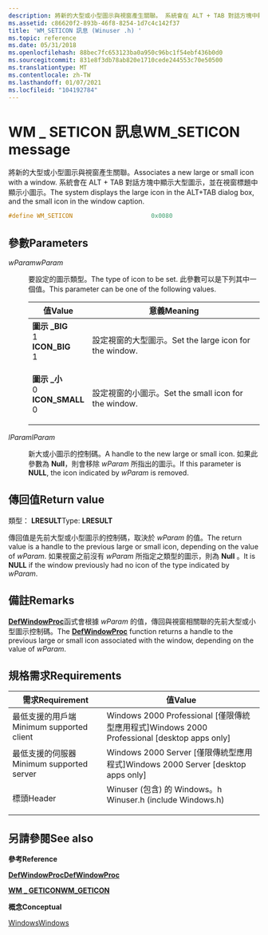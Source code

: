 ```yaml
---
description: 將新的大型或小型圖示與視窗產生關聯。 系統會在 ALT + TAB 對話方塊中顯示大型圖示，並在視窗標題中顯示小圖示。
ms.assetid: c86620f2-893b-46f8-8254-1d7c4c142f37
title: 'WM_SETICON 訊息 (Winuser .h) '
ms.topic: reference
ms.date: 05/31/2018
ms.openlocfilehash: 88bec7fc653123ba0a950c96bc1f54ebf436b0d0
ms.sourcegitcommit: 831e8f3db78ab820e1710cede244553c70e50500
ms.translationtype: MT
ms.contentlocale: zh-TW
ms.lasthandoff: 01/07/2021
ms.locfileid: "104192784"
---
```

# <a name="wm_seticon-message"></a><span data-ttu-id="33baa-104">WM \_ SETICON 訊息</span><span class="sxs-lookup"><span data-stu-id="33baa-104">WM\_SETICON message</span></span>

<span data-ttu-id="33baa-105">將新的大型或小型圖示與視窗產生關聯。</span><span class="sxs-lookup"><span data-stu-id="33baa-105">Associates a new large or small icon with a window.</span></span> <span data-ttu-id="33baa-106">系統會在 ALT + TAB 對話方塊中顯示大型圖示，並在視窗標題中顯示小圖示。</span><span class="sxs-lookup"><span data-stu-id="33baa-106">The system displays the large icon in the ALT+TAB dialog box, and the small icon in the window caption.</span></span>


```C++
#define WM_SETICON                      0x0080
```



## <a name="parameters"></a><span data-ttu-id="33baa-107">參數</span><span class="sxs-lookup"><span data-stu-id="33baa-107">Parameters</span></span>

<dl> <dt>

<span data-ttu-id="33baa-108">*wParam*</span><span class="sxs-lookup"><span data-stu-id="33baa-108">*wParam*</span></span> 
</dt> <dd>

<span data-ttu-id="33baa-109">要設定的圖示類型。</span><span class="sxs-lookup"><span data-stu-id="33baa-109">The type of icon to be set.</span></span> <span data-ttu-id="33baa-110">此參數可以是下列其中一個值。</span><span class="sxs-lookup"><span data-stu-id="33baa-110">This parameter can be one of the following values.</span></span>



| <span data-ttu-id="33baa-111">值</span><span class="sxs-lookup"><span data-stu-id="33baa-111">Value</span></span>                                                                                                                                                                                                       | <span data-ttu-id="33baa-112">意義</span><span class="sxs-lookup"><span data-stu-id="33baa-112">Meaning</span></span>                                       |
|-------------------------------------------------------------------------------------------------------------------------------------------------------------------------------------------------------------|-----------------------------------------------|
| <span id="ICON_BIG"></span><span id="icon_big"></span><dl> <span data-ttu-id="33baa-113"><dt>**圖示 \_BIG**</dt> <dt>1</dt></span><span class="sxs-lookup"><span data-stu-id="33baa-113"><dt>**ICON\_BIG**</dt> <dt>1</dt></span></span> </dl>       | <span data-ttu-id="33baa-114">設定視窗的大型圖示。</span><span class="sxs-lookup"><span data-stu-id="33baa-114">Set the large icon for the window.</span></span><br/> |
| <span id="ICON_SMALL"></span><span id="icon_small"></span><dl> <span data-ttu-id="33baa-115"><dt>**圖示 \_小**</dt> <dt>0</dt></span><span class="sxs-lookup"><span data-stu-id="33baa-115"><dt>**ICON\_SMALL**</dt> <dt>0</dt></span></span> </dl> | <span data-ttu-id="33baa-116">設定視窗的小圖示。</span><span class="sxs-lookup"><span data-stu-id="33baa-116">Set the small icon for the window.</span></span><br/> |



 

</dd> <dt>

<span data-ttu-id="33baa-117">*lParam*</span><span class="sxs-lookup"><span data-stu-id="33baa-117">*lParam*</span></span> 
</dt> <dd>

<span data-ttu-id="33baa-118">新大或小圖示的控制碼。</span><span class="sxs-lookup"><span data-stu-id="33baa-118">A handle to the new large or small icon.</span></span> <span data-ttu-id="33baa-119">如果此參數為 **Null**，則會移除 *wParam* 所指出的圖示。</span><span class="sxs-lookup"><span data-stu-id="33baa-119">If this parameter is **NULL**, the icon indicated by *wParam* is removed.</span></span>

</dd> </dl>

## <a name="return-value"></a><span data-ttu-id="33baa-120">傳回值</span><span class="sxs-lookup"><span data-stu-id="33baa-120">Return value</span></span>

<span data-ttu-id="33baa-121">類型： **LRESULT**</span><span class="sxs-lookup"><span data-stu-id="33baa-121">Type: **LRESULT**</span></span>

<span data-ttu-id="33baa-122">傳回值是先前大型或小型圖示的控制碼，取決於 *wParam* 的值。</span><span class="sxs-lookup"><span data-stu-id="33baa-122">The return value is a handle to the previous large or small icon, depending on the value of *wParam*.</span></span> <span data-ttu-id="33baa-123">如果視窗之前沒有 *wParam* 所指定之類型的圖示，則為 **Null** 。</span><span class="sxs-lookup"><span data-stu-id="33baa-123">It is **NULL** if the window previously had no icon of the type indicated by *wParam*.</span></span>

## <a name="remarks"></a><span data-ttu-id="33baa-124">備註</span><span class="sxs-lookup"><span data-stu-id="33baa-124">Remarks</span></span>

<span data-ttu-id="33baa-125">[**DefWindowProc**](/windows/desktop/api/winuser/nf-winuser-defwindowproca)函式會根據 *wParam* 的值，傳回與視窗相關聯的先前大型或小型圖示控制碼。</span><span class="sxs-lookup"><span data-stu-id="33baa-125">The [**DefWindowProc**](/windows/desktop/api/winuser/nf-winuser-defwindowproca) function returns a handle to the previous large or small icon associated with the window, depending on the value of *wParam*.</span></span>

## <a name="requirements"></a><span data-ttu-id="33baa-126">規格需求</span><span class="sxs-lookup"><span data-stu-id="33baa-126">Requirements</span></span>



| <span data-ttu-id="33baa-127">需求</span><span class="sxs-lookup"><span data-stu-id="33baa-127">Requirement</span></span> | <span data-ttu-id="33baa-128">值</span><span class="sxs-lookup"><span data-stu-id="33baa-128">Value</span></span> |
|-------------------------------------|----------------------------------------------------------------------------------------------------------|
| <span data-ttu-id="33baa-129">最低支援的用戶端</span><span class="sxs-lookup"><span data-stu-id="33baa-129">Minimum supported client</span></span><br/> | <span data-ttu-id="33baa-130">Windows 2000 Professional \[僅限傳統型應用程式\]</span><span class="sxs-lookup"><span data-stu-id="33baa-130">Windows 2000 Professional \[desktop apps only\]</span></span><br/>                                               |
| <span data-ttu-id="33baa-131">最低支援的伺服器</span><span class="sxs-lookup"><span data-stu-id="33baa-131">Minimum supported server</span></span><br/> | <span data-ttu-id="33baa-132">Windows 2000 Server \[僅限傳統型應用程式\]</span><span class="sxs-lookup"><span data-stu-id="33baa-132">Windows 2000 Server \[desktop apps only\]</span></span><br/>                                                     |
| <span data-ttu-id="33baa-133">標頭</span><span class="sxs-lookup"><span data-stu-id="33baa-133">Header</span></span><br/>                   | <dl> <span data-ttu-id="33baa-134"><dt>Winuser (包含) 的 Windows。h </dt></span><span class="sxs-lookup"><span data-stu-id="33baa-134"><dt>Winuser.h (include Windows.h)</dt></span></span> </dl> |



## <a name="see-also"></a><span data-ttu-id="33baa-135">另請參閱</span><span class="sxs-lookup"><span data-stu-id="33baa-135">See also</span></span>

<dl> <dt>

<span data-ttu-id="33baa-136">**參考**</span><span class="sxs-lookup"><span data-stu-id="33baa-136">**Reference**</span></span>
</dt> <dt>

[<span data-ttu-id="33baa-137">**DefWindowProc**</span><span class="sxs-lookup"><span data-stu-id="33baa-137">**DefWindowProc**</span></span>](/windows/desktop/api/winuser/nf-winuser-defwindowproca)
</dt> <dt>

[<span data-ttu-id="33baa-138">**WM \_ GETICON**</span><span class="sxs-lookup"><span data-stu-id="33baa-138">**WM\_GETICON**</span></span>](wm-geticon.md)
</dt> <dt>

<span data-ttu-id="33baa-139">**概念**</span><span class="sxs-lookup"><span data-stu-id="33baa-139">**Conceptual**</span></span>
</dt> <dt>

[<span data-ttu-id="33baa-140">Windows</span><span class="sxs-lookup"><span data-stu-id="33baa-140">Windows</span></span>](windows.md)
</dt> </dl>

 

 
